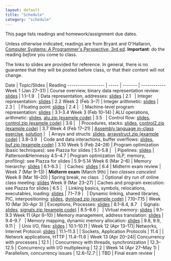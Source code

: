 ```yaml
---
layout: default
title: "Schedule"
category: "schedule"
---
```


This page lists readings and homework/assignment due dates.

Unless otherwise indicated, readings are from Bryant and O'Hallaron, [Computer Systems: A Programmer's Perspective, 3rd ed](https://csapp.cs.cmu.edu/).  **Important**: do the reading *before* you come to class.

The links to slides are provided for reference.  In general, there is no guarantee that they will be posted before class, or that their content will not change.

Date               | Topic/Slides | Reading
------------------ | ----- | ------- | ------------
Week 1 (Jan 27–31) | Course overview, binary data representation review: [slides](lectures/lecture01-public.pdf) | 1.1–1.9
&nbsp;             | Data representation, addresses: [slides](lectures/lecture02-public.pdf) | 2.1
&nbsp;             | Integer representation: [slides](lectures/lecture03-public.pdf) | 2.2
Week 2 (Feb 3–7)   | Integer arithmetic: [slides](lectures/lecture04-public.pdf) | 2.3 |
&nbsp;             | Floating point: [slides](lectures/lecture05-public.pdf) | 2.4 |
&nbsp;             | Machine-level program representation: [slides](lectures/lecture06-public.pdf) | 3.1–3.4
Week 3 (Feb 10–14) | ALU operations, arithmetic: [slides](lectures/lecture07-public.pdf), [alu.zip (example code)](lectures/alu.zip) | 3.5
&nbsp;             | Control flow: [slides](lectures/lecture08-public.pdf), [control.zip (example code)](lectures/control.zip) | 3.6 |
&nbsp;             | Procedures, stacks: [slides](lectures/lecture09-public.pdf), [control2.zip (example code)](lectures/control2.zip) | 3.7
Week 4 (Feb 17–21) | [Assembly language in-class exercise](exercise/assembly.html), [solution](exercise/asmExerciseSoln.zip) | 
&nbsp;             | Arrays and structs: [slides](lectures/lecture10-public.pdf), [arraystruct.zip (example code)](lectures/arraystruct.zip) | 3.8–3.9
&nbsp;             | Code and data interactions, buffer overflows: [slides](lectures/lecture11-public.pdf), [buf.zip (example code)](lectures/buf.zip)  | 3.10
Week 5 (Feb 24–28) | Program optimization (basic techniques): see Piazza for slides | 5.1–5.8 |
&nbsp;             | Pipelines: [slides](lectures/lecture13-public.pdf) | Patterson&amp;Hennessy 4.5–4.7
                   | Program optimization (ILP, memory, profiling): see Piazza for slides | 5.9–5.14
Week 6 (Mar 2–6)   | Memory hierarchy: [slides](lectures/lecture15-public.pdf) | 6.1–6.3 |
&nbsp;             | Caches: [slides](lectures/lecture16-public.pdf) | 6.4
                   | Midterm exam review |
Week 7 (Mar 9–13)  | **Midterm exam** (March 9th)
                   | *two classes canceled*
Week 8 (Mar 16–20) | Spring break, no class
&nbsp;             | Optional dry run of online class meeting: [slides](lectures/dryrun.pdf)
Week 9 (Mar 23–27) | Caches and program execution: see Piazza for slides | 6.5 |
&nbsp;             | Linking basics, symbols, relocations, executables, loading: [slides](lectures/lecture18-public.pdf) | 7.1–7.9 |
&nbsp;             | Dynamic linking, shared libraries, PIC, interpositioning: [slides](lectures/lecture19-public.pdf), [dynload.zip (example code)](lectures/dynload.zip) | 7.10–7.15 |
Week 10 (Mar 30–Apr 3) | Exceptions, Processes: [slides](lectures/lecture20-public.pdf) | 8.1–8.4, 8.7
&nbsp;             | Signals: [slides](lectures/lecture21-public.pdf), [signals.zip (example code)](lectures/signals.zip) | 8.5–8.6 |
&nbsp;             | Virtual memory: [slides](lectures/lecture22-public.pdf) | 9.1–9.3
Week 11 (Apr 6–10) | Memory management, address translation: [slides](lectures/lecture23-public.pdf) | 9.4–9.7
&nbsp;             | Memory mapping, dynamic memory allocation: [slides](lectures/lecture24-public.pdf) | 9.8, 9.9, 9.11 |
&nbsp;             | Unix I/O, files: [slides](lectures/lecture25-public.pdf) | 10.1–10.11 |
Week 12 (Apr 13–17)| Networks, Internet Protocol: [slides](lectures/lecture26-public.pdf) | 11.1–11.3 | 
                   | Sockets, Application Protocols | 11.4 | 
                   | Network applications, HTTP | 11.4–11.6 | 
Week 13 (Apr 20–24)| Concurrency with processes | 12.1 |
                   | Concurrency with threads, synchronization | 12.3–12.5
                   | Concurrency with I/O multiplexing | 12.2 |
Week 14 (Apr 27–May 1) | Parallelism, concurrency issues | 12.6–12.7 |
                   | TBD
                   | Final exam review |
